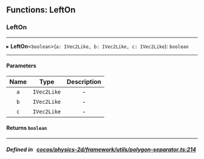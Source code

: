 ## Functions: LeftOn

### LeftOn


___
▸ **LeftOn**<`boolean`\>(`a: IVec2Like, b: IVec2Like, c: IVec2Like`): `boolean`
___


#### Parameters

| Name | Type | Description |
| :------: | :------: | :------: |
| `a` | `IVec2Like` | - |
| `b` | `IVec2Like` | - |
| `c` | `IVec2Like` | - |

#### Returns `boolean` 
___


##### Defined in &nbsp;   [cocos/physics-2d/framework/utils/polygon-separator.ts:214](https://github.com/cocos-creator/engine/blob/c7bf6b8a9/cocos/physics-2d/framework/utils/polygon-separator.ts#L214)&nbsp;
